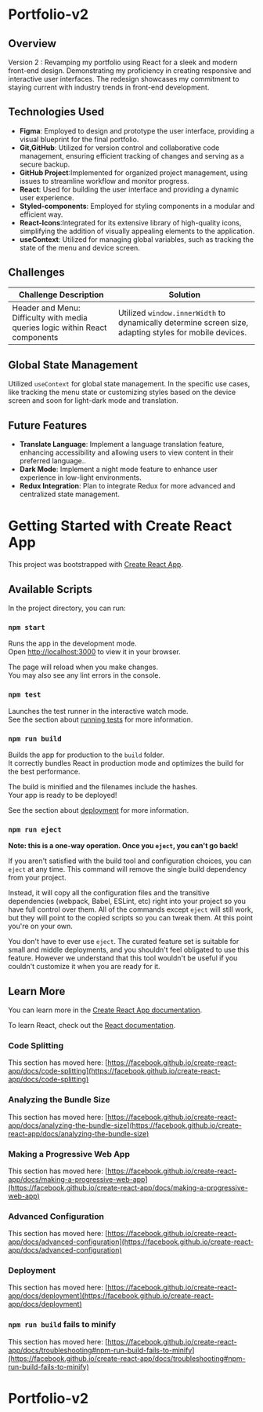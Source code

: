 
# Portfolio-v2

## Overview

Version 2 : Revamping my portfolio using React for a sleek and modern front-end design. Demonstrating my proficiency in creating responsive and interactive user interfaces. The redesign showcases my commitment to staying current with industry trends in front-end development.

## Technologies Used

- **Figma**: Employed to design and prototype the user interface, providing a visual blueprint for the final portfolio.
- **Git,GitHub**: Utilized for version control and collaborative code management, ensuring efficient tracking of changes and serving as a secure backup.
- **GitHub Project**:Implemented for organized project management, using issues to streamline workflow and monitor progress.
- **React**: Used for building the user interface and providing a dynamic user experience.
- **Styled-components**: Employed for styling components in a modular and efficient way.
- **React-Icons**:Integrated for its extensive library of high-quality icons, simplifying the addition of visually appealing elements to the application.
- **useContext**: Utilized for managing global variables, such as tracking the state of the menu and device screen.

## Challenges

| Challenge Description                         | Solution                                                                                         |
|-----------------------------------------------|--------------------------------------------------------------------------------------------------|
| Header and Menu: Difficulty with media queries logic within React components| Utilized `window.innerWidth` to dynamically determine screen size, adapting styles for mobile devices. |

## Global State Management

Utilized `useContext` for global state management. In the specific use cases, like tracking the menu state or customizing styles based on the device screen and soon for light-dark mode and translation.

## Future Features

- **Translate Language**: Implement a language translation feature, enhancing accessibility and allowing users to view content in their preferred language..
- **Dark Mode**: Implement a night mode feature to enhance user experience in low-light environments.
- **Redux Integration**: Plan to integrate Redux for more advanced and centralized state management.

# Getting Started with Create React App

This project was bootstrapped with [Create React App](https://github.com/facebook/create-react-app).

## Available Scripts

In the project directory, you can run:

### `npm start`

Runs the app in the development mode.\
Open [http://localhost:3000](http://localhost:3000) to view it in your browser.

The page will reload when you make changes.\
You may also see any lint errors in the console.

### `npm test`

Launches the test runner in the interactive watch mode.\
See the section about [running tests](https://facebook.github.io/create-react-app/docs/running-tests) for more information.

### `npm run build`

Builds the app for production to the `build` folder.\
It correctly bundles React in production mode and optimizes the build for the best performance.

The build is minified and the filenames include the hashes.\
Your app is ready to be deployed!

See the section about [deployment](https://facebook.github.io/create-react-app/docs/deployment) for more information.

### `npm run eject`

**Note: this is a one-way operation. Once you `eject`, you can't go back!**

If you aren't satisfied with the build tool and configuration choices, you can `eject` at any time. This command will remove the single build dependency from your project.

Instead, it will copy all the configuration files and the transitive dependencies (webpack, Babel, ESLint, etc) right into your project so you have full control over them. All of the commands except `eject` will still work, but they will point to the copied scripts so you can tweak them. At this point you're on your own.

You don't have to ever use `eject`. The curated feature set is suitable for small and middle deployments, and you shouldn't feel obligated to use this feature. However we understand that this tool wouldn't be useful if you couldn't customize it when you are ready for it.

## Learn More

You can learn more in the [Create React App documentation](https://facebook.github.io/create-react-app/docs/getting-started).

To learn React, check out the [React documentation](https://reactjs.org/).

### Code Splitting

This section has moved here: [https://facebook.github.io/create-react-app/docs/code-splitting](https://facebook.github.io/create-react-app/docs/code-splitting)

### Analyzing the Bundle Size

This section has moved here: [https://facebook.github.io/create-react-app/docs/analyzing-the-bundle-size](https://facebook.github.io/create-react-app/docs/analyzing-the-bundle-size)

### Making a Progressive Web App

This section has moved here: [https://facebook.github.io/create-react-app/docs/making-a-progressive-web-app](https://facebook.github.io/create-react-app/docs/making-a-progressive-web-app)

### Advanced Configuration

This section has moved here: [https://facebook.github.io/create-react-app/docs/advanced-configuration](https://facebook.github.io/create-react-app/docs/advanced-configuration)

### Deployment

This section has moved here: [https://facebook.github.io/create-react-app/docs/deployment](https://facebook.github.io/create-react-app/docs/deployment)

### `npm run build` fails to minify

This section has moved here: [https://facebook.github.io/create-react-app/docs/troubleshooting#npm-run-build-fails-to-minify](https://facebook.github.io/create-react-app/docs/troubleshooting#npm-run-build-fails-to-minify)
# Portfolio-v2
